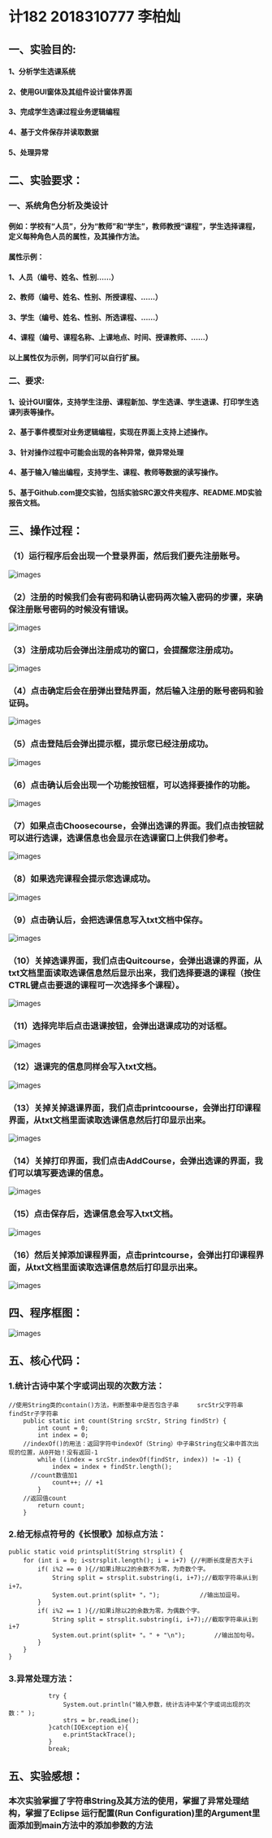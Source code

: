 # 计182 2018310777 李柏灿
## 一、实验目的:
#### 1、分析学生选课系统
#### 2、使用GUI窗体及其组件设计窗体界面
#### 3、完成学生选课过程业务逻辑编程
#### 4、基于文件保存并读取数据
#### 5、处理异常

## 二、实验要求：
### 一、系统角色分析及类设计
#### 例如：学校有“人员”，分为“教师”和“学生”，教师教授“课程”，学生选择课程， 定义每种角色人员的属性，及其操作方法。
#### 属性示例：	
#### 1、人员（编号、姓名、性别……）
#### 2、教师（编号、姓名、性别、所授课程、……）
#### 3、学生（编号、姓名、性别、所选课程、……）
#### 4、课程（编号、课程名称、上课地点、时间、授课教师、……）
#### 以上属性仅为示例，同学们可以自行扩展。

### 二、要求:
#### 1、设计GUI窗体，支持学生注册、课程新加、学生选课、学生退课、打印学生选课列表等操作。
#### 2、基于事件模型对业务逻辑编程，实现在界面上支持上述操作。
#### 3、针对操作过程中可能会出现的各种异常，做异常处理
#### 4、基于输入/输出编程，支持学生、课程、教师等数据的读写操作。
#### 5、基于Github.com提交实验，包括实验SRC源文件夹程序、README.MD实验报告文档。

## 三、操作过程：
### （1）运行程序后会出现一个登录界面，然后我们要先注册账号。
![images](https://github.com/COLLIN-BAI/Experiment/blob/master/images/1.PNG)
### （2）注册的时候我们会有密码和确认密码两次输入密码的步骤，来确保注册账号密码的时候没有错误。
![images](https://github.com/COLLIN-BAI/Experiment/blob/master/images/2.PNG)
### （3）注册成功后会弹出注册成功的窗口，会提醒您注册成功。
![images](https://github.com/COLLIN-BAI/Experiment/blob/master/images/3.PNG)
### （4）点击确定后会在册弹出登陆界面，然后输入注册的账号密码和验证码。
![images](https://github.com/COLLIN-BAI/Experiment/blob/master/images/4.PNG)
### （5）点击登陆后会弹出提示框，提示您已经注册成功。
![images](https://github.com/COLLIN-BAI/Experiment/blob/master/images/5.PNG)
### （6）点击确认后会出现一个功能按钮框，可以选择要操作的功能。
![images](https://github.com/COLLIN-BAI/Experiment/blob/master/images/6.PNG)
### （7）如果点击Choosecourse，会弹出选课的界面。我们点击按钮就可以进行选课，选课信息也会显示在选课窗口上供我们参考。
![images](https://github.com/COLLIN-BAI/Experiment/blob/master/images/7.PNG)
### （8）如果选完课程会提示您选课成功。
![images](https://github.com/COLLIN-BAI/Experiment/blob/master/images/8.PNG)
### （9）点击确认后，会把选课信息写入txt文档中保存。
![images](https://github.com/COLLIN-BAI/Experiment/blob/master/images/16.PNG)
### （10）关掉选课界面，我们点击Quitcourse，会弹出退课的界面，从txt文档里面读取选课信息然后显示出来，我们选择要退的课程（按住CTRL键点击要退的课程可一次选择多个课程）。
![images](https://github.com/COLLIN-BAI/Experiment/blob/master/images/9.PNG)
### （11）选择完毕后点击退课按钮，会弹出退课成功的对话框。
![images](https://github.com/COLLIN-BAI/Experiment/blob/master/images/10.PNG)
### （12）退课完的信息同样会写入txt文档。
![images](https://github.com/COLLIN-BAI/Experiment/blob/master/images/15.PNG)
### （13）关掉关掉退课界面，我们点击printcoourse，会弹出打印课程界面，从txt文档里面读取选课信息然后打印显示出来。
![images](https://github.com/COLLIN-BAI/Experiment/blob/master/images/11.PNG)
### （14）关掉打印界面，我们点击AddCourse，会弹出选课的界面，我们可以填写要选课的信息。
![images](https://github.com/COLLIN-BAI/Experiment/blob/master/images/12.PNG)
### （15）点击保存后，选课信息会写入txt文档。
![images](https://github.com/COLLIN-BAI/Experiment/blob/master/images/17.PNG)
### （16）然后关掉添加课程界面，点击printcourse，会弹出打印课程界面，从txt文档里面读取选课信息然后打印显示出来。
![images](https://github.com/COLLIN-BAI/Experiment/blob/master/images/13.PNG)
## 四、程序框图：
![images](https://github.com/COLLIN-BAI/Experiment/blob/master/images/18.PNG)
## 五、核心代码：
### 1.统计古诗中某个字或词出现的次数方法：
```
//使用String类的contain()方法，判断整串中是否包含子串     srcStr父字符串  findStr子字符串
	public static int count(String srcStr, String findStr) {
		int count = 0;
		int index = 0;
    //indexOf()的用法：返回字符中indexOf（String）中子串String在父串中首次出现的位置，从0开始！没有返回-1
		while ((index = srcStr.indexOf(findStr, index)) != -1) {
			index = index + findStr.length();
      //count数值加1
			count++; // +1   
		}
    //返回值count
		return count;  
	}
```
### 2.给无标点符号的《长恨歌》加标点方法：
```
public static void printsplit(String strsplit) {
	for (int i = 0; i<strsplit.length(); i = i+7) {//判断长度是否大于i
		if( i%2 == 0 ){//如果i除以2的余数不为零，为奇数个字。
			String split = strsplit.substring(i, i+7);//截取字符串从i到i+7。
			System.out.print(split+ "，");			//输出加逗号。
		} 
		if( i%2 == 1 ){//如果i除以2的余数为零，为偶数个字。
			String split = strsplit.substring(i, i+7);//截取字符串从i到i+7
			System.out.print(split+ "。" + "\n");		//输出加句号。	
		} 
	}	
}
```
### 3.异常处理方法：
```
           try {
               System.out.println("输入参数，统计古诗中某个字或词出现的次数：" );
               strs = br.readLine();
           }catch(IOException e){
               e.printStackTrace();
           }
           break;
```
## 五、实验感想：
### 本次实验掌握了字符串String及其方法的使用，掌握了异常处理结构，掌握了Eclipse 运行配置(Run Configuration)里的Argument里面添加到main方法中的添加参数的方法
